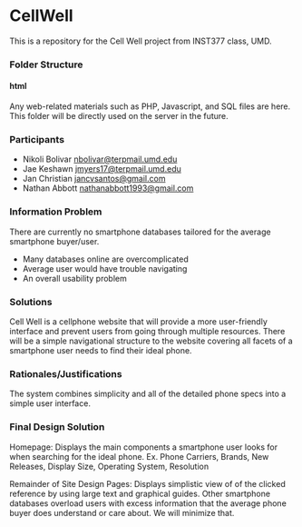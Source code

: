 CellWell
=======

This is a repository for the Cell Well project from INST377 class, UMD.

### Folder Structure

#### html
Any web-related materials such as PHP, Javascript, and SQL files are here. 
This folder will be directly used on the server in the future.

### Participants
- Nikoli Bolivar nbolivar@terpmail.umd.edu
- Jae Keshawn    jmyers17@terpmail.umd.edu
- Jan Christian  jancvsantos@gmail.com
- Nathan Abbott  nathanabbott1993@gmail.com

### Information Problem
There are currently no smartphone databases tailored for the average smartphone buyer/user.
- Many databases online are overcomplicated
- Average user would have trouble navigating
- An overall usability problem 

### Solutions
Cell Well is a cellphone website that will provide
a more user-friendly interface and prevent users from going 
through multiple resources. There will be a simple 
navigational structure to the website covering all
facets of a smartphone user needs to find their ideal 
phone. 

### Rationales/Justifications
The system combines simplicity and all of the 
detailed phone specs into a simple user interface.

### Final Design Solution

Homepage:
Displays the main components a smartphone user looks for when searching for the ideal phone.
Ex. Phone Carriers, Brands, New Releases, Display Size, Operating System, Resolution

Remainder of Site Design Pages:
Displays simplistic view of of the clicked reference by using large text and graphical guides.
Other smartphone databases overload users with excess information that the average phone buyer
does understand or care about. We will minimize that.


